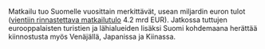 Matkailu tuo Suomelle vuosittain merkittävät, usean miljardin euron tulot
([vientiin rinnastettava matkailutulo](http://www.mek.fi/tutkimukset-ja-tilastot/) 4.2 mrd EUR). Jatkossa tuttujen
eurooppalaisten turistien ja lähialueiden lisäksi Suomi kohdemaana herättää kiinnostusta myös Venäjällä, Japanissa
ja Kiinassa.
